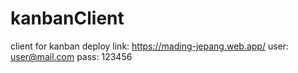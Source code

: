 # kanbanClient
client for kanban
deploy link: https://mading-jepang.web.app/
user: user@mail.com
pass: 123456
